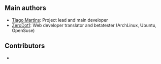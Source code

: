 Main authors
------------

- [Tiago Martins](https://github.com/TigaxMT): Project lead and main developer
- [ZeroDot1](https://goo.gl/k3nTZn): Web developer translator and betatester (ArchLinux, Ubuntu, OpenSuse)

Contributors
------------
-
